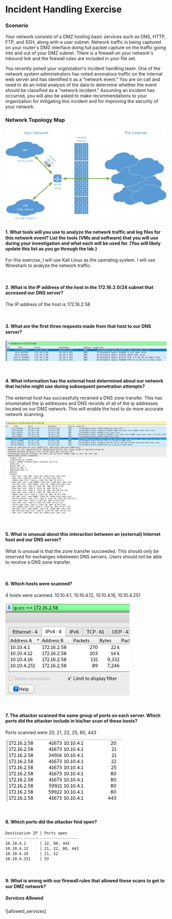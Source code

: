 # Incident Handling Exercise

### Scenerio
<p>
Your network consists of a DMZ hosting basic services such as DNS, HTTP, FTP, and SSH, along with a user subnet. Network traffic is being captured on your router's DMZ interface doing full packet capture on the traffic going into and out of your DMZ subnet.  There is a firewall on your network's inbound link and the firewall rules are included in your file set.
</p>
<p>
You recently joined your orginization's incident handling team.  One of the network system administrators has noted anomalous traffic on the internal web server and has identified it as a "network event."  You are on call and need to do an initial analysis of the data to determine whether the event should be classified as a "network incident." Assuming an incident has occurred, you will also be asked to make recommendations to your organization for mitigating this incident and for improving the security of your network.
</p>

### Network Topology Map

![Network_topology](https://github.com/thaddeuspearson/Blue-Team/blob/master/photos_and_screenshots/Incident_Handling_Network_Topology.png?raw=true)


#### 1. What tools will you use to analyze the network trafﬁc and log ﬁles for this network event? List the tools (VMs and software) that you will use during your investigation and what each will be used for. (You will likely update this list as you go through the lab.)
<p>
For this exercise, I will use Kali Linux as the operating system.  I will use Wireshark to analyze the network traffic.
</p>

<br>

#### 2. What is the IP address of the host in the 172.16.2.0/24 subnet that accessed our DNS server?

<p>
The IP address of the host is 172.16.2.58
</p>

<br>

#### 3. What are the ﬁrst three requests made from that host to our DNS server?

![dns_&&_src](https://github.com/thaddeuspearson/Blue-Team/blob/master/photos_and_screenshots/dns_&&_src_ip.png?raw=true)

<br>

#### 4. What information has the external host determined about our network that he/she might use during subsequent penetration attempts?

<p>
The external host has successfully received a DNS zone transfer.  This has enumerated the ip addresses and DNS records of all of the ip addresses located on our DMZ network.  This will enable the host to do more accurate network scanning.
</p>

![AXFR_evidence](https://github.com/thaddeuspearson/Blue-Team/blob/master/photos_and_screenshots/AXFR_evidence.png?raw=true)

<br>

#### 5.  What is unusual about this interaction between an (external) Internet host and our DNS server?

<p>
What is unusual is that the zone transfer succeeded.  This should only be reserved for exchanges inbetween DNS servers. Users should not be able to receive a DNS zone transfer.
</p> 

<br>

#### 6. Which hosts were scanned?

<p>
4 hosts were scanned.  10.10.4.1, 10.10.4.12, 10.10.4.16, 10.10.4.251
</p>

![hosts_scanned](https://github.com/thaddeuspearson/Blue-Team/blob/master/photos_and_screenshots/Scanned_Hosts.png?raw=true)

<br>

#### 7. The attacker scanned the same group of ports on each server. Which ports did the attacker include in his/her scan of these hosts?

<p>
Ports scanned were 20, 21, 22, 25, 80, 443
</p>

![ports_scanned](https://github.com/thaddeuspearson/Blue-Team/blob/master/photos_and_screenshots/Ports_Scanned.png?raw=true)

<br>

#### 8. Which ports did the attacker find open?

```
Destination IP | Ports open
--------------------------------
10.10.4.1      | 22, 80, 443
10.10.4.12     | 21, 22, 80, 443
10.10.4.16     | 21, 22
10.10.4.251    | 53
```

<br>

#### 9. What is wrong with our ﬁrewall rules that allowed these scans to get to our DMZ network?

##### Services Allowed
![allowed_services]